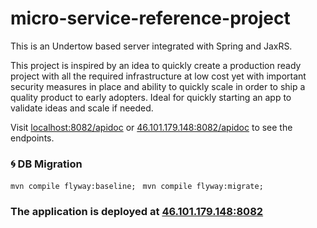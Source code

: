 # micro-service-reference-project

This is an Undertow based server integrated with Spring and JaxRS.

This project is inspired by an idea to quickly create a production ready project with all the required infrastructure at low cost yet with important security measures in place and ability to quickly scale in order to ship a quality product to early adopters. Ideal for quickly starting an app to validate ideas and scale if needed.

Visit [localhost:8082/apidoc](http://localhost:8082/apidoc) or [46.101.179.148:8082/apidoc](http://46.101.179.148:8082/apidoc) to see the endpoints.

### 🌀 DB Migration
`mvn compile flyway:baseline; `
`mvn compile flyway:migrate; `

### The application is deployed at [46.101.179.148:8082](http://46.101.179.148:8082)